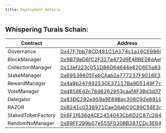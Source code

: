 ```yaml
---
title: Deployment Details
---
```

## Whispering Turais Schain:

| Contract           | Address                                                                                                                                                           |
| ------------------ | ----------------------------------------------------------------------------------------------------------------------------------------------------------------- |
| Governance         | [0x47F7bb78CD481C1A174c1a16CE9860B754ee2217](https://whispering-turais.explorer.staging-v2.skalenodes.com//address/0x47F7bb78CD481C1A174c1a16CE9860B754ee2217/) |
| BlockManager       | [0x9B79eD6fC2F327a472d9E4BBE08dAef8b17e2962](https://whispering-turais.explorer.staging-v2.skalenodes.com//address/0x9B79eD6fC2F327a472d9E4BBE08dAef8b17e2962/) |
| CollectionManager  | [0x13ef223c051DB6D64644e82C6E5e83CB1354a860](https://whispering-turais.explorer.staging-v2.skalenodes.com//address/0x13ef223c051DB6D64644e82C6E5e83CB1354a860/) |
| StakeManager       | [0x69536605FebCAab2a777237F9016E3971D865890](https://whispering-turais.explorer.staging-v2.skalenodes.com//address/0x69536605FebCAab2a777237F9016E3971D865890/) |
| RewardManager      | [0x4a9b24789253CE37117Ba9D5149F7cCd3De86d7d](https://whispering-turais.explorer.staging-v2.skalenodes.com//address/0x4a9b24789253CE37117Ba9D5149F7cCd3De86d7d/) |
| VoteManager        | [0xd858Ed2c76d6262953caaf4F3Bd3d37D013B0d15](https://whispering-turais.explorer.staging-v2.skalenodes.com//address/0xd858Ed2c76d6262953caaf4F3Bd3d37D013B0d15/) |
| Delegator          | [0x83DC292e959a9E89Bec308C92e89197Cea296D18](https://whispering-turais.explorer.staging-v2.skalenodes.com//address/0x83DC292e959a9E89Bec308C92e89197Cea296D18/) |
| RAZOR              | [0xB241c0338971Cae38abC0C89C58E2cD1239E1230](https://whispering-turais.explorer.staging-v2.skalenodes.com//address/0xB241c0338971Cae38abC0C89C58E2cD1239E1230/) |
| StakedTokenFactory | [0x6F1f636d4CE2414043Cb6D2C87c284A1866dd104](https://whispering-turais.explorer.staging-v2.skalenodes.com//address/0x6F1f636d4CE2414043Cb6D2C87c284A1866dd104/) |
| RandomNoManager    | [0xB9FF299b07e555F030BB387CDc3E64bB9C9E247b](https://whispering-turais.explorer.staging-v2.skalenodes.com//address/0xB9FF299b07e555F030BB387CDc3E64bB9C9E247b/) |
